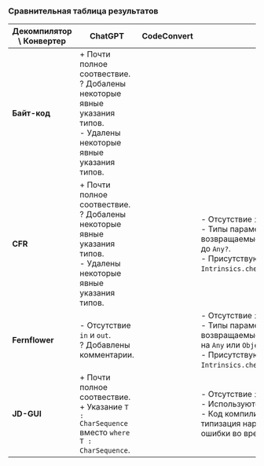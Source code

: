 ### Сравнительная таблица результатов

| **Декомпилятор \ Конвертер** | **ChatGPT**                                                                                                            | **CodeConvert** | **J2K**                                                                                                                                                          |
|------------------------------|------------------------------------------------------------------------------------------------------------------------|-----------------|------------------------------------------------------------------------------------------------------------------------------------------------------------------|
| **Байт-код**                 | + Почти полное соотвествие.<br>? Добалены некоторые явные указания типов.<br>- Удалены некоторые явные указания типов. |                 |                                                                                                                                                                  |
| **CFR**                      | + Почти полное соотвествие.<br>? Добалены некоторые явные указания типов.<br>- Удалены некоторые явные указания типов. |                 | - Отсутствие `in` и `out`.<br>- Типы параметров и возвращаемые типы обобщены до `Any?`.<br>- Присутствуют вызовы `Intrinsics.checkNotNullParameter`.             |
| **Fernflower**               | - Отсутствие `in` и `out`.<br>? Добавлены комментарии.                                                                 |                 | - Отсутствие `in` и `out`.<br>- Типы параметров и возвращаемые типы заменены на `Any` или `Object`.<br>- Присутствуют вызовы `Intrinsics.checkNotNullParameter`. |
| **JD-GUI**                   | + Почти полное соотвествие.<br>+ Указание `T : CharSequence` вместо `where T : CharSequence`.                          |                 | - Отсутствие `in` и `out`.<br>- Используются nullable типы.<br>- Код компилируется, но типизация нарушена, возможны ошибки во время выполнения.                  |